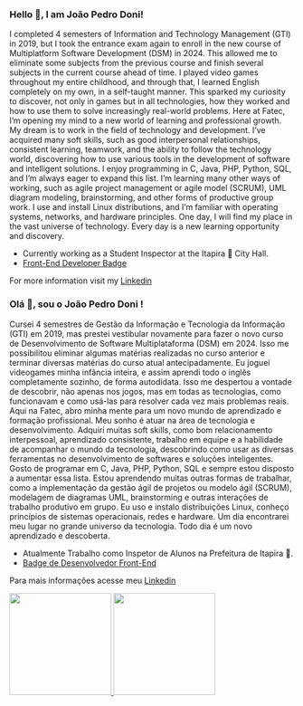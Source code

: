 ### Hello 👋, I am João Pedro Doni!
I completed 4 semesters of Information and Technology Management (GTI) in 2019, but I took the entrance exam again to enroll in the new course of Multiplatform Software Development (DSM) in 2024. This allowed me to eliminate some subjects from the previous course and finish several subjects in the current course ahead of time.
I played video games throughout my entire childhood, and through that, I learned English completely on my own, in a self-taught manner.
This sparked my curiosity to discover, not only in games but in all technologies, how they worked and how to use them to solve increasingly real-world problems.
Here at Fatec, I’m opening my mind to a new world of learning and professional growth. My dream is to work in the field of technology and development.
I’ve acquired many soft skills, such as good interpersonal relationships, consistent learning, teamwork, and the ability to follow the technology world, discovering how to use various tools in the development of software and intelligent solutions.
I enjoy programming in C, Java, PHP, Python, SQL, and I’m always eager to expand this list.
I’m learning many other ways of working, such as agile project management or agile model (SCRUM), UML diagram modeling, brainstorming, and other forms of productive group work.
I use and install Linux distributions, and I’m familiar with operating systems, networks, and hardware principles.
One day, I will find my place in the vast universe of technology. Every day is a new learning opportunity and discovery.

* Currently working as a Student Inspector at the Itapira 🏫 City Hall.
* [Front-End Developer Badge](https://siga.cps.sp.gov.br/cartorio/autenticador.aspx?922a529e-9344-43bc-b9c7-7456b5e1b1a5)

For more information visit my [Linkedin](https://br.linkedin.com/in/jo%C3%A3o-pedro-doni?trk=public_profile_browsemap)


### Olá 👋, sou o João Pedro Doni !

Cursei 4 semestres de Gestão da Informação e Tecnologia da Informação (GTI) em 2019, mas prestei vestibular novamente para fazer o novo curso de Desenvolvimento de Software Multiplataforma (DSM) em 2024. Isso me possibilitou eliminar algumas matérias realizadas no curso anterior e terminar diversas matérias do curso atual antecipadamente.
Eu joguei videogames minha infância inteira, e assim aprendi todo o inglês completamente sozinho, de forma autodidata.
Isso me despertou a vontade de descobrir, não apenas nos jogos, mas em todas as tecnologias, como funcionavam e como usá-las para resolver cada vez mais problemas reais.
Aqui na Fatec, abro minha mente para um novo mundo de aprendizado e formação profissional. Meu sonho é atuar na área de tecnologia e desenvolvimento.
Adquiri muitas soft skills, como bom relacionamento interpessoal, aprendizado consistente, trabalho em equipe e a habilidade de acompanhar o mundo da tecnologia, descobrindo como usar as diversas ferramentas no desenvolvimento de softwares e soluções inteligentes.
Gosto de programar em C, Java, PHP, Python, SQL e sempre estou disposto a aumentar essa lista.
Estou aprendendo muitas outras formas de trabalhar, como a implementação da gestão ágil de projetos ou modelo ágil (SCRUM), modelagem de diagramas UML, brainstorming e outras interações de trabalho produtivo em grupo.
Eu uso e instalo distribuições Linux, conheço princípios de sistemas operacionais, redes e hardware.
Um dia encontrarei meu lugar no grande universo da tecnologia. Todo dia é um novo aprendizado e descoberta.

* Atualmente Trabalho como Inspetor de Alunos na Prefeitura de Itapira 🏫.
* [Badge de Desenvolvedor Front-End](https://siga.cps.sp.gov.br/cartorio/autenticador.aspx?922a529e-9344-43bc-b9c7-7456b5e1b1a5)


Para mais informações acesse meu [Linkedin](https://br.linkedin.com/in/jo%C3%A3o-pedro-doni?trk=public_profile_browsemap)

<div>
<a href="https://github.com/seu-usuário-aqui">
<img loading="lazy" height="180em" src="https://github-readme-stats.vercel.app/api/top-langs/?username=DoniJoao&layout=compact&langs_count=7&theme=dracula"/>
<img loading="lazy" height="180em" src="https://github-readme-stats.vercel.app/api?username=DoniJoao&show_icons=true&theme=dracula&include_all_commits=true&count_private=true"/>
</div>



